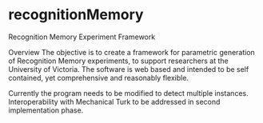 # recognitionMemory

Recognition Memory Experiment Framework

Overview
The objective is to create a framework for parametric generation of Recognition Memory experiments, to support researchers at the University of Victoria. The software is web based and intended to be self contained, yet comprehensive and reasonably flexible.

Currently the program needs to be modified to detect multiple instances. Interoperability with Mechanical Turk to be addressed in second implementation phase. 
